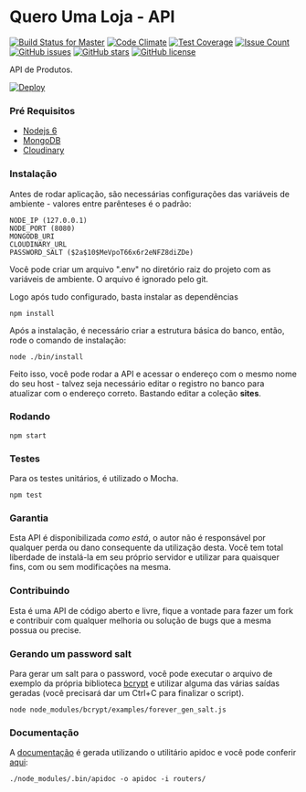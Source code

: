 # Quero Uma Loja - API

[![Build Status for Master](https://travis-ci.org/mrprompt/queroumaloja-api.svg)](https://travis-ci.org/mrprompt/queroumaloja-api)
[![Code Climate](https://codeclimate.com/github/mrprompt/queroumaloja-api/badges/gpa.svg)](https://codeclimate.com/github/mrprompt/queroumaloja-api)
[![Test Coverage](https://codeclimate.com/github/mrprompt/queroumaloja-api/badges/coverage.svg)](https://codeclimate.com/github/mrprompt/queroumaloja-api/coverage)
[![Issue Count](https://codeclimate.com/github/mrprompt/queroumaloja-api/badges/issue_count.svg)](https://codeclimate.com/github/mrprompt/queroumaloja-api)
[![GitHub issues](https://img.shields.io/github/issues/mrprompt/queroumaloja-api.svg)](https://github.com/mrprompt/queroumaloja-api/issues)
[![GitHub stars](https://img.shields.io/github/stars/mrprompt/queroumaloja-api.svg)](https://github.com/mrprompt/queroumaloja-api/stargazers)
[![GitHub license](https://img.shields.io/badge/license-AGPL-blue.svg)](https://raw.githubusercontent.com/mrprompt/queroumaloja-api/master/LICENSE)

API de Produtos.

[![Deploy](https://www.herokucdn.com/deploy/button.svg)](https://heroku.com/deploy)

### Pré Requisitos

- [Nodejs 6](https://nodejs.org)
- [MongoDB](https://www.mongodb.com)
- [Cloudinary](https://cloudinary.com)

### Instalação

Antes de rodar aplicação, são necessárias configurações das variáveis de ambiente - valores entre parênteses é o padrão:

```
NODE_IP (127.0.0.1)
NODE_PORT (8080)
MONGODB_URI
CLOUDINARY_URL
PASSWORD_SALT ($2a$10$MeVpoT66x6r2eNFZ8diZDe)
```

Você pode criar um arquivo ".env" no diretório raiz do projeto com as variáveis de ambiente. O arquivo é ignorado pelo git.

Logo após tudo configurado, basta instalar as dependências

```
npm install
```

Após a instalação, é necessário criar a estrutura básica do banco, então, rode o comando de instalação:

```
node ./bin/install
```

Feito isso, você pode rodar a API e acessar o endereço com o mesmo nome do seu host - talvez seja necessário editar o registro no banco para 
atualizar com o endereço correto. Bastando editar a coleção **sites**.


### Rodando

```
npm start
```

### Testes

Para os testes unitários, é utilizado o Mocha.

```
npm test
```

### Garantia

Esta API é disponibilizada *como está*, o autor não é responsável por qualquer perda ou dano consequente da utilização
desta. Você tem total liberdade de instalá-la em seu próprio servidor e utilizar para quaisquer fins, com ou sem
modificações na mesma.

### Contribuindo

Esta é uma API de código aberto e livre, fique a vontade para fazer um fork e contribuir com qualquer melhoria ou solução
de bugs que a mesma possua ou precise.

### Gerando um password salt

Para gerar um salt para o password, você pode executar o arquivo de exemplo da própria biblioteca [bcrypt](https://github.com/ncb000gt/node.bcrypt.js) e 
utilizar alguma das várias saídas geradas (você precisará dar um Ctrl+C para finalizar o script). 

```
node node_modules/bcrypt/examples/forever_gen_salt.js
```

### Documentação

A [documentação](http://mrprompt.github.io/queroumaloja-api/) é gerada utilizando o utilitário apidoc e você pode conferir [aqui](http://mrprompt.github.io/queroumaloja-api/):

```
./node_modules/.bin/apidoc -o apidoc -i routers/
```

